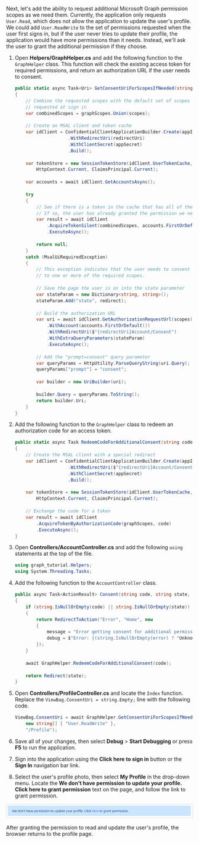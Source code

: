 <!-- markdownlint-disable MD002 MD041 -->

Next, let's add the ability to request additional Microsoft Graph permission scopes as we need them. Currently, the application only requests `User.Read`, which does not allow the application to update the user's profile. We could add `User.ReadWrite` to the set of permissions requested when the user first signs in, but if the user never tries to update their profile, the application would have more permissions than it needs. Instead, we'll ask the user to grant the additional permission if they choose.

1. Open **Helpers/GraphHelper.cs** and add the following function to the `GraphHelper` class. This function will check the existing access token for required permissions, and return an authorization URL if the user needs to consent.

    ```csharp
    public static async Task<Uri> GetConsentUriForScopesIfNeeded(string[] scopes, string redirect)
    {
        // Combine the requested scopes with the default set of scopes
        // requested at sign in
        var combinedScopes = graphScopes.Union(scopes);

        // Create an MSAL client and token cache
        var idClient = ConfidentialClientApplicationBuilder.Create(appId)
                        .WithRedirectUri(redirectUri)
                        .WithClientSecret(appSecret)
                        .Build();

        var tokenStore = new SessionTokenStore(idClient.UserTokenCache,
            HttpContext.Current, ClaimsPrincipal.Current);

        var accounts = await idClient.GetAccountsAsync();

        try
        {
            // See if there is a token in the cache that has all of the required scopes
            // If so, the user has already granted the permission we need
            var result = await idClient
                .AcquireTokenSilent(combinedScopes, accounts.FirstOrDefault())
                .ExecuteAsync();

            return null;
        }
        catch (MsalUiRequiredException)
        {
            // This exception indicates that the user needs to consent
            // to one or more of the required scopes.

            // Save the page the user is on into the state parameter
            var stateParam = new Dictionary<string, string>();
            stateParam.Add("state", redirect);

            // Build the authorization URL
            var uri = await idClient.GetAuthorizationRequestUrl(scopes)
                .WithAccount(accounts.FirstOrDefault())
                .WithRedirectUri($"{redirectUri}Account/Consent")
                .WithExtraQueryParameters(stateParam)
                .ExecuteAsync();

            // Add the "prompt=consent" query parameter
            var queryParams = HttpUtility.ParseQueryString(uri.Query);
            queryParams["prompt"] = "consent";

            var builder = new UriBuilder(uri);

            builder.Query = queryParams.ToString();
            return builder.Uri;
        }
    }
    ```

1. Add the following function to the `GraphHelper` class to redeem an authorization code for an access token.

    ```csharp
    public static async Task RedeemCodeForAdditionalConsent(string code)
    {
        // Create the MSAL client with a special redirect
        var idClient = ConfidentialClientApplicationBuilder.Create(appId)
                        .WithRedirectUri($"{redirectUri}Account/Consent")
                        .WithClientSecret(appSecret)
                        .Build();

        var tokenStore = new SessionTokenStore(idClient.UserTokenCache,
            HttpContext.Current, ClaimsPrincipal.Current);

        // Exchange the code for a token
        var result = await idClient
            .AcquireTokenByAuthorizationCode(graphScopes, code)
            .ExecuteAsync();
    }
    ```

1. Open **Controllers/AccountController.cs** and add the following `using` statements at the top of the file.

    ```csharp
    using graph_tutorial.Helpers;
    using System.Threading.Tasks;
    ```

1. Add the following function to the `AccountController` class.

    ```csharp
    public async Task<ActionResult> Consent(string code, string state, string error, string error_description)
    {
        if (string.IsNullOrEmpty(code) || string.IsNullOrEmpty(state))
        {
            return RedirectToAction("Error", "Home", new
            {
                message = "Error getting consent for additional permissions",
                debug = $"Error: {(string.IsNullOrEmpty(error) ? "Unknown" : error)}\nDescription: {(string.IsNullOrEmpty(error_description) ? "None" : error_description)}"
            });
        }

        await GraphHelper.RedeemCodeForAdditionalConsent(code);

        return Redirect(state);
    }
    ```

1. Open **Controllers/ProfileController.cs** and locate the `Index` function. Replace the `ViewBag.ConsentUri = string.Empty;` line with the following code.

    ```csharp
    ViewBag.ConsentUri = await GraphHelper.GetConsentUriForScopesIfNeeded(
        new string[] { "User.ReadWrite" },
        "/Profile");
    ```

1. Save all of your changes, then select **Debug** > **Start Debugging** or press **F5** to run the application.
1. Sign into the application using the **Click here to sign in** button or the **Sign In** navigation bar link.
1. Select the user's profile photo, then select **My Profile** in the drop-down menu. Locate the **We don't have permission to update your profile. Click here to grant permission** text on the page, and follow the link to grant permission.

![A screenshot of the prompt to grant write permission](images/05-user-profile.png)

After granting the permission to read and update the user's profile, the browser returns to the profile page.

